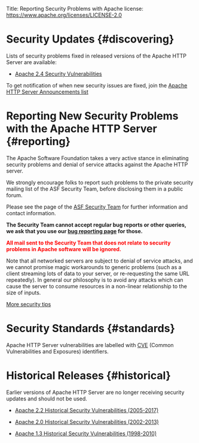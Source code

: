 Title: Reporting Security Problems with Apache
license: https://www.apache.org/licenses/LICENSE-2.0

# Security Updates  {#discovering}

Lists of security problems fixed in released versions of the Apache HTTP
Server are available:

-  [Apache 2.4 Security Vulnerabilities](/security/vulnerabilities_24.html) 

To get notification of when new security issues are fixed, join the [Apache
HTTP Server Announcements
list](/lists.html#http-announce) 

# Reporting New Security Problems with the Apache HTTP Server  {#reporting}

The Apache Software Foundation takes a very active stance in eliminating
security problems and denial of service attacks against the Apache HTTP
server.

We strongly encourage folks to report such problems to the private security
mailing list of the ASF Security Team, before disclosing them in a public
forum.

Please see the page of the [ASF Security
Team](https://www.apache.org/security/) for further information and contact
information.

**The Security Team cannot accept regular bug reports or other queries, we
ask that you use our [bug reporting page](/bug_report.html) for
those.**

**<font color="red">All mail sent to the Security Team that does
not relate to security problems in Apache software will be
ignored.</font>** 

Note that all networked servers are subject to denial of service attacks,
and we cannot promise magic workarounds to generic problems (such as a
client streaming lots of data to your server, or re-requesting the same URL
repeatedly). In general our philosophy is to avoid any attacks which can
cause the server to consume resources in a non-linear relationship to the
size of inputs.

[More security
tips](/docs/trunk/misc/security_tips.html) 

# Security Standards  {#standards}

Apache HTTP Server vulnerabilities are labelled with
[CVE](http://cve.mitre.org) (Common Vulnerabilities and Exposures)
identifiers.

# Historical Releases  {#historical}

Earlier versions of Apache HTTP Server are no longer receiving security
updates and should not be used.

-  [Apache 2.2 Historical Security Vulnerabilities (2005-2017)](/security/vulnerabilities_22.html)

-  [Apache 2.0 Historical Security Vulnerabilities (2002-2013)](/security/vulnerabilities_20.html)

-  [Apache 1.3 Historical Security Vulnerabilities (1998-2010)](/security/vulnerabilities_13.html) 


